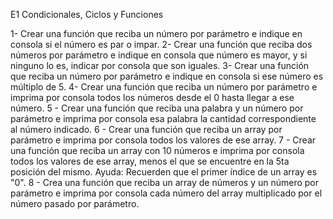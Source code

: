 E1 Condicionales, Ciclos y Funciones

1- Crear una función que reciba un número por parámetro e indique en consola si el número es par o impar.
2- Crear una función que reciba dos números por parámetro e indique en consola que número es mayor, y si ninguno lo es, indicar por consola que son iguales.
3- Crear una función que reciba un número por parámetro e indique en consola si ese número es múltiplo de 5.
4- Crear una función que reciba un número por parámetro e imprima por consola todos los números desde el 0 hasta llegar a ese número.
5 - Crear una función que reciba una palabra y un número por parámetro e imprima por consola  esa palabra la cantidad correspondiente al número indicado.
6 - Crear una función que reciba un array por parámetro e imprima por consola todos los valores de ese array.
7 - Crear una función que reciba un array con 10 números e imprima por consola todos los valores de ese array, menos el que se encuentre en la 5ta posición del mismo. Ayuda: Recuerden que el primer índice de un array es "0".
8 - Crea una función que reciba un array de números y un número por parámetro e imprima por consola cada número del array multiplicado por el número pasado por parámetro.